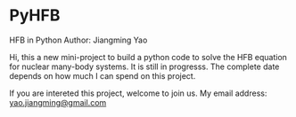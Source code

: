 # PyHFB
HFB in Python
Author: Jiangming Yao

Hi, this a new mini-project to build a python code to solve the HFB equation for nuclear many-body systems.
It is still in progresss. 
The complete date depends on how much I can spend on this project.

If you are intereted this project, welcome to join us.
My email address: yao.jiangming@gmail.com
